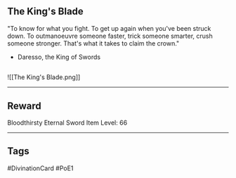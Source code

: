 ## The King's Blade
"To know for what you fight. To get up again when you've been struck down. To outmanoeuvre someone faster, trick someone smarter, crush someone stronger. That's what it takes to claim the crown."
- Daresso, the King of Swords
## 
![[The King's Blade.png]]

---
## Reward
Bloodthirsty Eternal Sword
Item Level: 66

---
## Tags
#DivinationCard
#PoE1